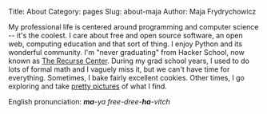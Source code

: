 Title: About
Category: pages
Slug: about-maja
Author: Maja Frydrychowicz

My professional life is centered around programming and computer science -- it's the coolest. I care about free and open source software, an open web,  computing education and that sort of thing. I enjoy Python and its wonderful community. I'm "never graduating" from Hacker School, now known as [The Recurse Center](http://www.recurse.com). During my grad school years, I used to do lots of formal math and I vaguely miss it, but we can't have time for everything. Sometimes, I bake fairly excellent cookies. Other times, I go exploring and take [pretty pictures](https://www.flickr.com/photos/majusia/) of what I find. 

English pronunciation: *__ma__-ya free-dree-__ha__-vitch* 
